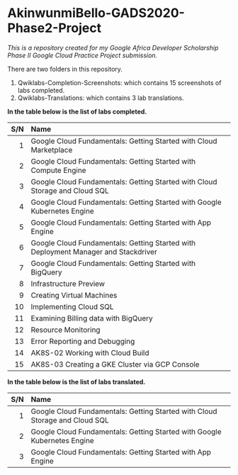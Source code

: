 # AkinwunmiBello-GADS2020-Phase2-Project

*This is a repository created for my Google Africa Developer Scholarship Phase II Google Cloud Practice Project submission.*

There are two folders in this repository.

1. Qwiklabs-Completion-Screenshots: which contains 15 screenshots of labs completed.
2. Qwiklabs-Translations: which contains 3 lab translations.

**In the table below is the list of labs completed.**

S/N | Name
---: | :---
1   | Google Cloud Fundamentals: Getting Started with Cloud Marketplace
2   | Google Cloud Fundamentals: Getting Started with Compute Engine
3   | Google Cloud Fundamentals: Getting Started with Cloud Storage and Cloud SQL
4   | Google Cloud Fundamentals: Getting Started with Google Kubernetes Engine
5   | Google Cloud Fundamentals: Getting Started with App Engine
6   | Google Cloud Fundamentals: Getting Started with Deployment Manager and Stackdriver
7   | Google Cloud Fundamentals: Getting Started with BigQuery
8   | Infrastructure Preview
9   | Creating Virtual Machines
10  | Implementing Cloud SQL
11  | Examining Billing data with BigQuery
12  | Resource Monitoring
13  | Error Reporting and Debugging
14  | AK8S-02 Working with Cloud Build
15  | AK8S-03 Creating a GKE Cluster via GCP Console

**In the table below is the list of labs translated.**

S/N | Name
---: | :---
1   | Google Cloud Fundamentals: Getting Started with Cloud Storage and Cloud SQL
2   | Google Cloud Fundamentals: Getting Started with Google Kubernetes Engine
3   | Google Cloud Fundamentals: Getting Started with App Engine